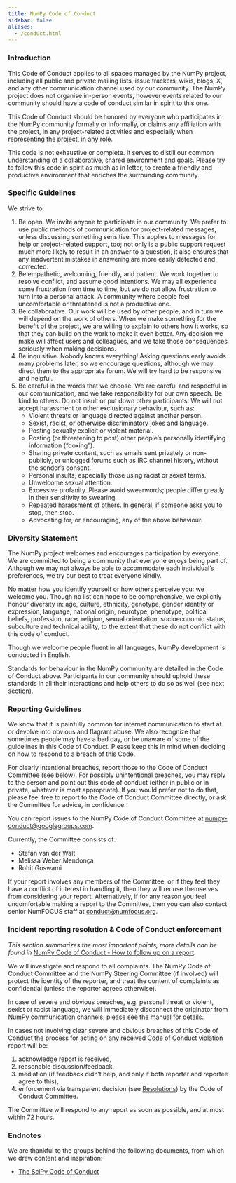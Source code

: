 ```yaml
---
title: NumPy Code of Conduct
sidebar: false
aliases:
  - /conduct.html
---
```


### Introduction

This Code of Conduct applies to all spaces managed by the NumPy project, including all public and private mailing lists, issue trackers, wikis, blogs, X, and any other communication channel used by our community. The NumPy project does not organise in-person events, however events related to our community should have a code of conduct similar in spirit to this one.

This Code of Conduct should be honored by everyone who participates in the NumPy community formally or informally, or claims any affiliation with the project, in any project-related activities and especially when representing the project, in any role.

This code is not exhaustive or complete. It serves to distill our common understanding of a collaborative, shared environment and goals. Please try to follow this code in spirit as much as in letter, to create a friendly and productive environment that enriches the surrounding community.

### Specific Guidelines

We strive to:

1. Be open. We invite anyone to participate in our community. We prefer to use public methods of communication for project-related messages, unless discussing something sensitive. This applies to messages for help or project-related support, too; not only is a public support request much more likely to result in an answer to a question, it also ensures that any inadvertent mistakes in answering are more easily detected and corrected.
2. Be empathetic, welcoming, friendly, and patient. We work together to resolve conflict, and assume good intentions. We may all experience some frustration from time to time, but we do not allow frustration to turn into a personal attack. A community where people feel uncomfortable or threatened is not a productive one.
3. Be collaborative. Our work will be used by other people, and in turn we will depend on the work of others. When we make something for the benefit of the project, we are willing to explain to others how it works, so that they can build on the work to make it even better. Any decision we make will affect users and colleagues, and we take those consequences seriously when making decisions.
4. Be inquisitive. Nobody knows everything! Asking questions early avoids many problems later, so we encourage questions, although we may direct them to the appropriate forum. We will try hard to be responsive and helpful.
5. Be careful in the words that we choose. We are careful and respectful in our communication, and we take responsibility for our own speech. Be kind to others. Do not insult or put down other participants. We will not accept harassment or other exclusionary behaviour, such as:
    * Violent threats or language directed against another person.
    * Sexist, racist, or otherwise discriminatory jokes and language.
    * Posting sexually explicit or violent material.
    * Posting (or threatening to post) other people’s personally identifying information (“doxing”).
    * Sharing private content, such as emails sent privately or non-publicly, or unlogged forums such as IRC channel history, without the sender’s consent.
    * Personal insults, especially those using racist or sexist terms.
    * Unwelcome sexual attention.
    * Excessive profanity. Please avoid swearwords; people differ greatly in their sensitivity to swearing.
    * Repeated harassment of others. In general, if someone asks you to stop, then stop.
    * Advocating for, or encouraging, any of the above behaviour.

### Diversity Statement

The NumPy project welcomes and encourages participation by everyone. We are committed to being a community that everyone enjoys being part of. Although we may not always be able to accommodate each individual’s preferences, we try our best to treat everyone kindly.

No matter how you identify yourself or how others perceive you: we welcome you. Though no list can hope to be comprehensive, we explicitly honour diversity in: age, culture, ethnicity, genotype, gender identity or expression, language, national origin, neurotype, phenotype, political beliefs, profession, race, religion, sexual orientation, socioeconomic status, subculture and technical ability, to the extent that these do not conflict with this code of conduct.

Though we welcome people fluent in all languages, NumPy development is conducted in English.

Standards for behaviour in the NumPy community are detailed in the Code of Conduct above. Participants in our community should uphold these standards in all their interactions and help others to do so as well (see next section).

### Reporting Guidelines

We know that it is painfully common for internet communication to start at or devolve into obvious and flagrant abuse. We also recognize that sometimes people may have a bad day, or be unaware of some of the guidelines in this Code of Conduct. Please keep this in mind when deciding on how to respond to a breach of this Code.

For clearly intentional breaches, report those to the Code of Conduct Committee (see below). For possibly unintentional breaches, you may reply to the person and point out this code of conduct (either in public or in private, whatever is most appropriate). If you would prefer not to do that, please feel free to report to the Code of Conduct Committee directly, or ask the Committee for advice, in confidence.

You can report issues to the NumPy Code of Conduct Committee at numpy-conduct@googlegroups.com.

Currently, the Committee consists of:

* Stefan van der Walt
* Melissa Weber Mendonça
* Rohit Goswami

If your report involves any members of the Committee, or if they feel they have a conflict of interest in handling it, then they will recuse themselves from considering your report. Alternatively, if for any reason you feel uncomfortable making a report to the Committee, then you can also contact senior NumFOCUS staff at [conduct@numfocus.org](https://numfocus.org/code-of-conduct#persons-responsible).

### Incident reporting resolution & Code of Conduct enforcement

_This section summarizes the most important points, more details can be found in_ [NumPy Code of Conduct - How to follow up on a report](report-handling-manual).

We will investigate and respond to all complaints. The NumPy Code of Conduct Committee and the NumPy Steering Committee (if involved) will protect the identity of the reporter, and treat the content of complaints as confidential (unless the reporter agrees otherwise).

In case of severe and obvious breaches, e.g. personal threat or violent, sexist or racist language, we will immediately disconnect the originator from NumPy communication channels; please see the manual for details.

In cases not involving clear severe and obvious breaches of this Code of Conduct the process for acting on any received Code of Conduct violation report will be:

1. acknowledge report is received,
2. reasonable discussion/feedback,
3. mediation (if feedback didn’t help, and only if both reporter and reportee agree to this),
4. enforcement via transparent decision (see [Resolutions](report-handling-manual/#resolutions)) by the Code of Conduct Committee.

The Committee will respond to any report as soon as possible, and at most within 72 hours.

### Endnotes

We are thankful to the groups behind the following documents, from which we drew content and inspiration:

- [The SciPy Code of Conduct](https://docs.scipy.org/doc/scipy/dev/conduct/code_of_conduct.html)
